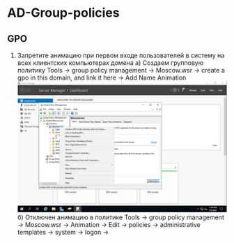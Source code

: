 # AD-Group-policies
## GPO
1) Запретите анимацию при первом входе пользователей в систему на всех клиентских компьютерах домена
а) Создаем групповую политику Tools → group policy management → Moscow.wsr → create a gpo in this domain, and link it here → Add Name Animation 
![](https://github.com/iGORnetwork/AD-Group-policies/blob/main/DC1-1.png)
б) Отключен анимацию в политике Tools → group policy management → Moscow.wsr → Animation → Edit → policies → administrative templates → system → logon → 
